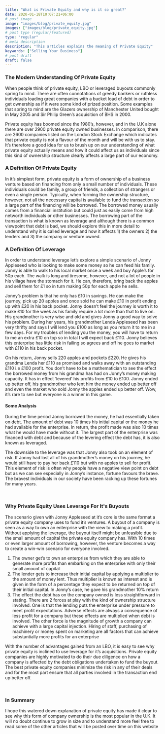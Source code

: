 ```yaml
---
title: "What is Private Equity and why is it so great?"
date: 2020-01-18T10:07:21+06:00
# post image
image: "images/blog/private_equity.jpg"
images: ["images/blog/private_equity.jpg"]
# post type (regular/featured)
type: "regular"
# meta description
description: "This articles explains the meaning of Private Equity"
keywords: ["Selling Your Business"]
# post draft
draft: false
---
```


### The Modern Understanding Of Private Equity

When people think of private equity, LBO or leveraged buyouts commonly spring to mind. There are often connotations of greedy bankers or ruthless individuals loading great companies with a bucket load of debt in order to get ownership as if it were some kind of prized position. Some examples that spring to mind are the Glazers ownership of Manchester United bought in May 2005 and Sir Philip Green’s acquisition of BHS in 2000.

Private equity has boomed since the 1980’s, however, and in the U.K alone there are over 2900 private equity owned businesses. In comparison, there are 2600 companies listed on the London Stock Exchange which indicates that private equity is not a flavour of the month and will be with us to stay. It’s therefore a good idea for us to brush up on our understanding of what private equity actually means and how it could affect us as individuals since this kind of ownership structure clearly affects a large part of our economy.

### A Definition Of Private Equity

In it’s simplest form, private equity is a form of ownership of a business venture based on financing from only a small number of individuals. These individuals could be family, a group of friends, a collection of strangers or even a single person. Typically, when forming the ownership structure, however, not all the necessary capital is available to fund the transaction so a large part of the financing will be borrowed. The borrowed money usually comes from a financial institution but could just as easily come from high networth individuals or other businesses. The borrowing part of the transaction is what is known as leverage and although there is a common viewpoint that debt is bad, we should explore this in more detail to understand why it is called leverage and how it affects 1) the owners 2) the lenders and 3) the company or venture owned.

### A Definition Of Leverage

In order to understand leverage let’s explore a simple scenario of Jonny Appleseed who is looking to make some money so he can feed his family. Jonny is able to walk to his local market once a week and buy Apple’s for 50p each. The walk is long and tiresome, however, and not a lot of people in his village have the stomach for it. He can, therefore, bring back the apples and sell them for £1 so in turn making 50p for each apple he sells.

Jonny’s problem is that he only has £10 in savings. He can make the journey, pick up 20 apples and once sold he can make £10 in profit ending up with £20 in his back pocket. Jonny doesn’t feel the journey is worth it to make £10 for the week as his family require a lot more than that to live on. His grandmother is very wise and old and gives Jonny a good way to solve his problem. During her years, his grandmother Lenda Appleseed has been very thrifty and says I will lend you £100 as long as you return it to me in a few days. For my troubles of lending you the money, you will have to return to me an extra £10 on top so in total I will expect back £110. Jonny believes this enterprise has little risk in failing so agrees and off he goes to market with £110 in his back pocket. 


On his return, Jonny sells 220 apples and pockets £220. He gives his grandma Lenda her £110 as promised and walks away with an outstanding £110 i.e £100 profit. You don’t have to be a mathematician to see the effect the borrowed money from his grandma has had on Jonny’s money making capacity. It has in effect ‘levered’ his profits from £10 to £100. Jonny ended up better off, his grandmother who lent him the money ended up better off and even the market who sold Jonny the apples ended up better off. Wow, it’s rare to see but everyone is a winner in this game.
<br />

#### Some Analysis

During the time period Jonny borrowed the money, he had essentially taken on debt. The amount of debt was 10 times his initial capital or the money he had available for the enterprise. In return, the profit made was also 10 times what he would have made without it. The largest part of the enterprise was financed with debt and because of the levering effect the debt has, it is also known as leveraged.

The downside to the leverage was that Jonny also took on an element of risk. If Jonny had lost all of his grandmother’s money on his journey, he would still have to pay her back £110 but with no apples to sell for profit. This element of risk is often why people have a negative view point on debt but as we can see especially in Jonny’s instance, fortune favours the brave. The bravest individuals in our society have been racking up these fortunes for many years.

<br>

### Why Private Equity Uses Leverage For It's Buyouts

The scenario given with Jonny Appleseed at it’s core is the same format a private equity company uses to fund it’s ventures. A buyout of a company is seen as a way to own an enterprise with the view to making a profit. Without applying the leverage, the buyout itself might be unfeasible due to the small amount of capital the private equity company has. With 10 times or even larger amount of borrowing, however, the venture becomes a way to create a win-win scenario for everyone involved.

 

1. The owner get’s to own an enterprise from which they are able to generate more profits than embarking on the enterprise with only their small amount of capital
2. The lender gets to increase their initial capital by applying a multiplier to the amount of money lent. Thus multiplier is known as interest and is given in the form of a percentage they expect to be returned on top of their initial capital. In Jonny’s case, he gave his grandmother 10% return
3. The effect the debt has on the company owned is less straightforward in stating. There are 2 forces at play with the kind of ownership structure involved. One is that the lending puts the enterprise under pressure to meet profit expectations. Adverse effects are always a consequence of less profit for a company but these effects are multiplied when debt is involved. The other force is the magnitude of growth a company can achieve with a large capital injection. Hiring of staff, purchasing of machinery or money spent on marketing are all factors that can achieve substantially more profits for an enterprise
 

With the number of advantages gained from an LBO, it is easy to see why private equity is inclined to use leverage for it’s acquisitions. Private equity companies are highly motivated to do their due diligence on how a company is affected by the debt obligations undertaken to fund the buyout. The best private equity companies minimize the risk in any of their deals and for the most part ensure that all parties involved in the transaction end up better off.

<br>

### In Summary 

I hope this watered down explanation of private equity has made it clear to see why this form of company ownership is the most popular in the U.K. It will no doubt continue to grow in size and to understand more feel free to read some of the other articles that will be posted over time on this website
<br>
